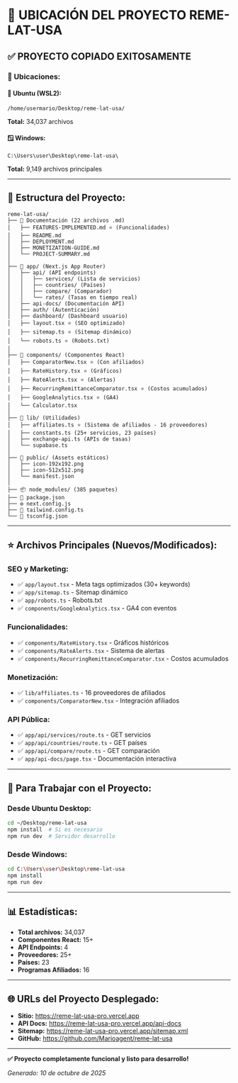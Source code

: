 # 📁 UBICACIÓN DEL PROYECTO REME-LAT-USA

## ✅ PROYECTO COPIADO EXITOSAMENTE

### 📍 Ubicaciones:

#### 🐧 Ubuntu (WSL2):
```
/home/usermario/Desktop/reme-lat-usa/
```
**Total:** 34,037 archivos

#### 🪟 Windows:
```
C:\Users\user\Desktop\reme-lat-usa\
```
**Total:** 9,149 archivos principales

---

## 📂 Estructura del Proyecto:

```
reme-lat-usa/
├── 📄 Documentación (22 archivos .md)
│   ├── FEATURES-IMPLEMENTED.md ⭐ (Funcionalidades)
│   ├── README.md
│   ├── DEPLOYMENT.md
│   ├── MONETIZATION-GUIDE.md
│   └── PROJECT-SUMMARY.md
│
├── 📱 app/ (Next.js App Router)
│   ├── api/ (API endpoints)
│   │   ├── services/ (Lista de servicios)
│   │   ├── countries/ (Países)
│   │   ├── compare/ (Comparador)
│   │   └── rates/ (Tasas en tiempo real)
│   ├── api-docs/ (Documentación API)
│   ├── auth/ (Autenticación)
│   ├── dashboard/ (Dashboard usuario)
│   ├── layout.tsx ⭐ (SEO optimizado)
│   ├── sitemap.ts ⭐ (Sitemap dinámico)
│   └── robots.ts ⭐ (Robots.txt)
│
├── 🎨 components/ (Componentes React)
│   ├── ComparatorNew.tsx ⭐ (Con afiliados)
│   ├── RateHistory.tsx ⭐ (Gráficos)
│   ├── RateAlerts.tsx ⭐ (Alertas)
│   ├── RecurringRemittanceComparator.tsx ⭐ (Costos acumulados)
│   ├── GoogleAnalytics.tsx ⭐ (GA4)
│   └── Calculator.tsx
│
├── 🔧 lib/ (Utilidades)
│   ├── affiliates.ts ⭐ (Sistema de afiliados - 16 proveedores)
│   ├── constants.ts (25+ servicios, 23 países)
│   ├── exchange-api.ts (APIs de tasas)
│   └── supabase.ts
│
├── 🎨 public/ (Assets estáticos)
│   ├── icon-192x192.png
│   ├── icon-512x512.png
│   └── manifest.json
│
├── 📦 node_modules/ (385 paquetes)
├── 📝 package.json
├── ⚙️ next.config.js
├── 🎨 tailwind.config.ts
└── 📘 tsconfig.json
```

---

## ⭐ Archivos Principales (Nuevos/Modificados):

### SEO y Marketing:
- ✅ `app/layout.tsx` - Meta tags optimizados (30+ keywords)
- ✅ `app/sitemap.ts` - Sitemap dinámico
- ✅ `app/robots.ts` - Robots.txt
- ✅ `components/GoogleAnalytics.tsx` - GA4 con eventos

### Funcionalidades:
- ✅ `components/RateHistory.tsx` - Gráficos históricos
- ✅ `components/RateAlerts.tsx` - Sistema de alertas
- ✅ `components/RecurringRemittanceComparator.tsx` - Costos acumulados

### Monetización:
- ✅ `lib/affiliates.ts` - 16 proveedores de afiliados
- ✅ `components/ComparatorNew.tsx` - Integración afiliados

### API Pública:
- ✅ `app/api/services/route.ts` - GET servicios
- ✅ `app/api/countries/route.ts` - GET países
- ✅ `app/api/compare/route.ts` - GET comparación
- ✅ `app/api-docs/page.tsx` - Documentación interactiva

---

## 🚀 Para Trabajar con el Proyecto:

### Desde Ubuntu Desktop:
```bash
cd ~/Desktop/reme-lat-usa
npm install  # Si es necesario
npm run dev  # Servidor desarrollo
```

### Desde Windows:
```bash
cd C:\Users\user\Desktop\reme-lat-usa
npm install
npm run dev
```

---

## 📊 Estadísticas:

- **Total archivos:** 34,037
- **Componentes React:** 15+
- **API Endpoints:** 4
- **Proveedores:** 25+
- **Países:** 23
- **Programas Afiliados:** 16

---

## 🌐 URLs del Proyecto Desplegado:

- **Sitio:** https://reme-lat-usa-pro.vercel.app
- **API Docs:** https://reme-lat-usa-pro.vercel.app/api-docs
- **Sitemap:** https://reme-lat-usa-pro.vercel.app/sitemap.xml
- **GitHub:** https://github.com/Marioagent/reme-lat-usa

---

**✅ Proyecto completamente funcional y listo para desarrollo!**

_Generado: 10 de octubre de 2025_
